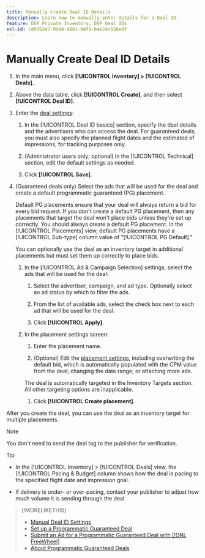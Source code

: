 ```yaml
---
title: Manually Create Deal ID Details
description: Learn how to manually enter details for a Deal ID.
feature: DSP Private Inventory, DSP Deal IDs
exl-id: cd9763a7-99d4-4881-9df9-b4e24c55be0f
---
```

# Manually Create Deal ID Details

1. In the main menu, click **[!UICONTROL Inventory] > [!UICONTROL Deals].**

1. Above the data table, click **[!UICONTROL Create]**, and then select **[!UICONTROL Deal ID]**.

1. Enter the [deal settings](deal-id-settings.md):

    1. In the [!UICONTROL Deal ID basics] section, specify the deal details and the advertisers who can access the deal. For guaranteed deals, you must also specify the planned flight dates and the estimated of impressions, for tracking purposes only.

    1. (Administrator users only; optional) In the [!UICONTROL Technical] section, edit the default settings as needed.

    1. Click **[!UICONTROL Save]**.

1. (Guaranteed deals only) Select the ads that will be used for the deal and create a default programmatic guaranteed (PG) placement.

   Default PG placements ensure that your deal will always return a bid for every bid request. If you don't create a default PG placement, then any placements that target the deal won't place bids unless they're set up correctly. You should always create a default PG placement. In the [!UICONTROL Placements] view, default PG placements have a [!UICONTROL Sub-type] column value of "[!UICONTROL PG Default]."
   
   You can optionally use the deal as an inventory target in additional placements but must set them up correctly to place bids.

    1. In the [!UICONTROL Ad & Campaign Selection] settings, select the ads that will be used for the deal:

       1. Select the advertiser, campaign, and ad type. Optionally select an ad status by which to filter the ads.
        
       1. From the list of available ads, select the check box next to each ad that will be used for the deal.

       1. Click **[!UICONTROL Apply]**.

    1. In the placement settings screen:
    
       1. Enter the placement name.
        
       1. (Optional) Edit the [placement settings](/help/dsp/campaign-management/placements/placement-settings.md), including overwriting the default bid, which is automatically populated with the CPM value from the deal; changing the date range; or attaching more ads.
       
         The deal is automatically targeted in the Inventory Targets section. All other targeting options are inapplicable.

       1. Click **[!UICONTROL Create placement]**.

After you create the deal, you can use the deal as an inventory target for multiple placements.

>[!NOTE]
>
> You don't need to send the deal tag to the publisher for verification.

>[!TIP]
>
>* In the [!UICONTROL Inventory] > [!UICONTROL Deals] view, the [!UICONTROL Pacing & Budget] column shows how the deal is pacing to the specified flight date and impression goal.
>
>* If delivery is under- or over-pacing, contact your publisher to adjust how much volume it is sending through the deal.

>[!MORELIKETHIS]
>
>* [Manual Deal ID Settings](deal-id-settings.md)
>* [Set up a Programmatic Guaranteed Deal](programmatic-guaranteed-set-up.md)
>* [Submit an Ad for a Programmatic Guaranteed Deal with [!DNL FreeWheel]](freewheel-submit.md)
>* [About Programmatic Guaranteed Deals](programmatic-guaranteed-about.md)
<!-- >* [Specify Placements and Ads for a Private Deal](private-deal-attach-placements.md)-->